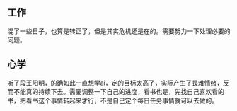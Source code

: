 ## 工作
混了一些日子，也算是转正了，但是其实危机还是在的。需要努力一下处理必要的问题。
## 心学
听了段王阳明，的确如此一直想学ai，定的目标太高了，实际产生了畏难情绪，反而不能真的持续下去。需要调整一下自己的进度，看书也是，先找自己喜欢看的书，把看书这个事情转起来才行，不是自己定个每日任务事情就可以去做的。